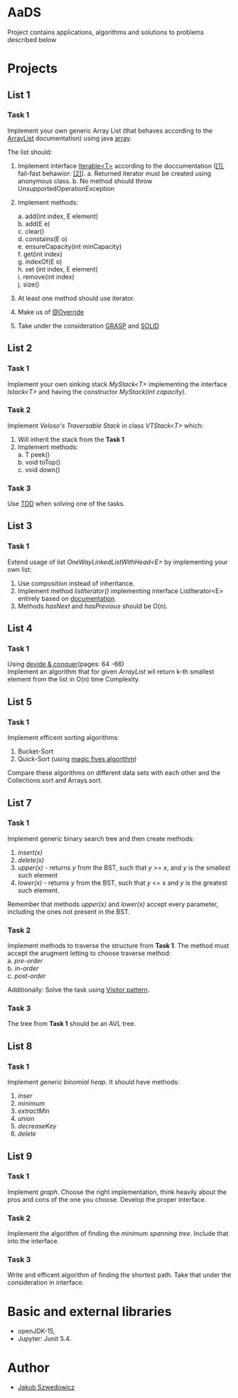 # AaDS
Project contains applications, algorithms and solutions to problems described below


# Projects
## List 1

### Task 1
Implement your own generic Array List (that behaves according to the [ArrayList](https://docs.oracle.com/en/java/javase/15/docs/api/java.base/java/util/ArrayList.html) documentation) using java [array](https://docs.oracle.com/javase/tutorial/java/nutsandbolts/arrays.html).

The list should: 
1. Implement interface [Iterable\<T\>](https://docs.oracle.com/en/java/javase/15/docs/api/java.base/java/lang/Iterable.html) according to the doccumentation ([\[1\]](https://docs.oracle.com/en/java/javase/15/docs/api/java.base/java/util/Iterator.html), fail-fast behawior: [\[2\]](https://docs.oracle.com/en/java/javase/15/docs/api/java.base/java/util/ArrayList.html#fail-fast)).
	a. Returned iterator must be created using anonymous class. 
	b. No method should throw UnsupportedOperationException
	
2. Implement methods:

	a. add(int index, E element)   
	b. add(E e)  
	c. clear()  
	d. constains(E o)  
	e. ensureCapacity(int minCapacity)  
	f. get(int index)  
	g. indexOf(E o)  
	h. set (int index, E element)  
	i. remove(int index)  
	j. size()  
	
3. At least one method should use iterator.
4. Make us of [@Override](https://docs.oracle.com/javase/tutorial/java/IandI/override.html)
5. Take under the consideration [GRASP](https://en.wikipedia.org/wiki/GRASP_(object-oriented_design)) and [SOLID](https://en.wikipedia.org/wiki/SOLID)

## List 2

### Task 1
Implement your own sinking stack *MyStack\<T\>* implementing the interface *Istack\<T\>* and having the constructor *MyStack(int capacity)*.

### Task 2
Implement *Veloso's Traversable Stack* in class *VTStack\<T\>* which:
1. Will inherit the stack from the **Task 1** 
2. Implement methods:  
	a. T peek()  
	b. void toTop()  
	c. void down()  
	
### Task 3
Use [TDD](https://en.wikipedia.org/wiki/Test-driven_development) when solving one of the tasks.

## List 3

### Task 1
Extend usage of list *OneWayLinkedListWithHead\<E\>* by implementing your own list:
1. Use composition instead of inheritance.
2. Implement method *listIterator()* implementing interface ListIterator\<E\> entirely based on [documentation](https://docs.oracle.com/javase/10/docs/api/java/util/ListIterator.html).
3. Methods *hasNext* and *hasPrevious* should be O(n).
 

## List 4

### Task 1
Using [devide & conquer](https://people.eecs.berkeley.edu/~vazirani/algorithms/chap2.pdf)(pages: 64 -66)  
Implement an algorithm that for given *ArrayList* wil return k-th smallest element from the list in O(n) time Complexity.

## List 5

### Task 1
Implement efficent sorting algorithms:
1. Bucket-Sort
2. Quick-Sort (using [magic fives algorithm](https://pl.wikipedia.org/wiki/Algorytm_magicznych_pi%C4%85tek))

Compare these algorithms on different data sets with each other and the Collections.sort and Arrays.sort. 

## List 7

### Task 1
Implement generic binary search tree and then create methods:
1. *insert(x)* 
2. *delete(x)*
3. *upper(x)* - returns *y* from the BST, such that *y* >= *x*, and *y* is the smallest such element
4. *lower(x)* - returns *y* from the BST, such that *y* <= *x* and *y* is the greatest such element.

Remember that methods *upper(x)* and *lower(x)* accept every parameter, including the ones not present in the BST.

### Task 2
Implement methods to traverse the structure from **Task 1**. The method must accept the arugment letting to choose traverse method:  
	a. *pre-order*  
	b. *in-order*  
	c. *post-order*  

Additionally: Solve the task using [Visitor pattern](https://en.wikipedia.org/wiki/Visitor_pattern).

### Task 3
The tree from **Task 1** should be an AVL tree.

## List 8

### Task 1
Implement *generic binomial heap*. It should have methods:
1. *inser*
2. *minimum*
3. *extractMin*
4. *union*
5. *decreaseKey*
6. *delete*

## List 9

### Task 1
Implement *graph*. Choose the right implementation, think heavily about the pros and cons of the one you choose. Develop the proper interface.

### Task 2
Implement the algorithm of finding the *minimum spanning tree*. Include that into the interface.

### Task 3
Write and efficent algorithm of finding the shortest path. Take that under the consideration in interface. 

# Basic and external libraries

- openJDK-15,
- Jupyter: Junit 5.4.

# Author

- [Jakub Szwedowicz](https://github.com/JakubSzwedowicz)
